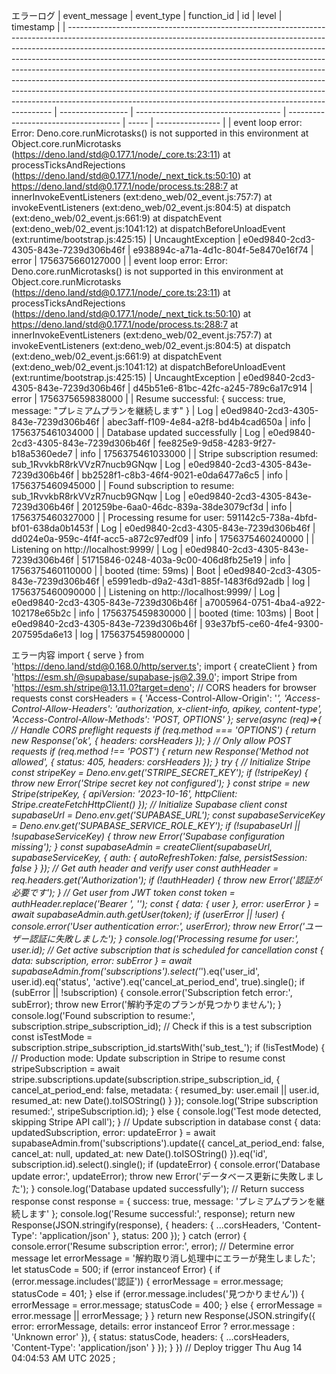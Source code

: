 エラーログ
| event_message                                                                                                                                                                                                                                                                                                                                                                                                                                                                                                                                                                                                                                | event_type        | function_id                          | id                                   | level | timestamp        |
| -------------------------------------------------------------------------------------------------------------------------------------------------------------------------------------------------------------------------------------------------------------------------------------------------------------------------------------------------------------------------------------------------------------------------------------------------------------------------------------------------------------------------------------------------------------------------------------------------------------------------------------------- | ----------------- | ------------------------------------ | ------------------------------------ | ----- | ---------------- |
| event loop error: Error: Deno.core.runMicrotasks() is not supported in this environment
    at Object.core.runMicrotasks (https://deno.land/std@0.177.1/node/_core.ts:23:11)
    at processTicksAndRejections (https://deno.land/std@0.177.1/node/_next_tick.ts:50:10)
    at https://deno.land/std@0.177.1/node/process.ts:288:7
    at innerInvokeEventListeners (ext:deno_web/02_event.js:757:7)
    at invokeEventListeners (ext:deno_web/02_event.js:804:5)
    at dispatch (ext:deno_web/02_event.js:661:9)
    at dispatchEvent (ext:deno_web/02_event.js:1041:12)
    at dispatchBeforeUnloadEvent (ext:runtime/bootstrap.js:425:15) | UncaughtException | e0ed9840-2cd3-4305-843e-7239d306b46f | e938894c-a71a-4d1c-804f-5e8470e16f74 | error | 1756375660127000 |
| event loop error: Error: Deno.core.runMicrotasks() is not supported in this environment
    at Object.core.runMicrotasks (https://deno.land/std@0.177.1/node/_core.ts:23:11)
    at processTicksAndRejections (https://deno.land/std@0.177.1/node/_next_tick.ts:50:10)
    at https://deno.land/std@0.177.1/node/process.ts:288:7
    at innerInvokeEventListeners (ext:deno_web/02_event.js:757:7)
    at invokeEventListeners (ext:deno_web/02_event.js:804:5)
    at dispatch (ext:deno_web/02_event.js:661:9)
    at dispatchEvent (ext:deno_web/02_event.js:1041:12)
    at dispatchBeforeUnloadEvent (ext:runtime/bootstrap.js:425:15) | UncaughtException | e0ed9840-2cd3-4305-843e-7239d306b46f | d45b51e6-81bc-42fc-a245-789c6a17c914 | error | 1756375659838000 |
| Resume successful: { success: true, message: "プレミアムプランを継続します" }
                                                                                                                                                                                                                                                                                                                                                                                                                                                                                                                                                                             | Log               | e0ed9840-2cd3-4305-843e-7239d306b46f | abec3aff-f109-4e84-a2f8-bd4b4cad650a | info  | 1756375461034000 |
| Database updated successfully
                                                                                                                                                                                                                                                                                                                                                                                                                                                                                                                                                                                                               | Log               | e0ed9840-2cd3-4305-843e-7239d306b46f | fee825e9-9d58-4283-9f27-b18a5360ede7 | info  | 1756375461033000 |
| Stripe subscription resumed: sub_1RvvkbR8rkVVzR7nucb9GNqw
                                                                                                                                                                                                                                                                                                                                                                                                                                                                                                                                                                                   | Log               | e0ed9840-2cd3-4305-843e-7239d306b46f | bb2528f1-c8b3-46f4-9021-e0da6477a6c5 | info  | 1756375460945000 |
| Found subscription to resume: sub_1RvvkbR8rkVVzR7nucb9GNqw
                                                                                                                                                                                                                                                                                                                                                                                                                                                                                                                                                                                  | Log               | e0ed9840-2cd3-4305-843e-7239d306b46f | 201259be-6aa0-46dc-839a-38de3079cf3d | info  | 1756375460327000 |
| Processing resume for user: 591142c5-738a-4bfd-bf01-638da0b1453f
                                                                                                                                                                                                                                                                                                                                                                                                                                                                                                                                                                            | Log               | e0ed9840-2cd3-4305-843e-7239d306b46f | dd024e0a-959c-4f4f-acc5-a872c97edf09 | info  | 1756375460240000 |
| Listening on http://localhost:9999/
                                                                                                                                                                                                                                                                                                                                                                                                                                                                                                                                                                                                         | Log               | e0ed9840-2cd3-4305-843e-7239d306b46f | 51715846-0248-403a-9c00-406d8fb25e19 | info  | 1756375460110000 |
| booted (time: 59ms)                                                                                                                                                                                                                                                                                                                                                                                                                                                                                                                                                                                                                          | Boot              | e0ed9840-2cd3-4305-843e-7239d306b46f | e5991edb-d9a2-43d1-885f-1483f6d92adb | log   | 1756375460090000 |
| Listening on http://localhost:9999/
                                                                                                                                                                                                                                                                                                                                                                                                                                                                                                                                                                                                         | Log               | e0ed9840-2cd3-4305-843e-7239d306b46f | a7005964-0751-4ba4-a922-102178e65b2c | info  | 1756375459830000 |
| booted (time: 103ms)                                                                                                                                                                                                                                                                                                                                                                                                                                                                                                                                                                                                                         | Boot              | e0ed9840-2cd3-4305-843e-7239d306b46f | 93e37bf5-ce60-4fe4-9300-207595da6e13 | log   | 1756375459800000 |



エラー内容
import { serve } from 'https://deno.land/std@0.168.0/http/server.ts';
import { createClient } from 'https://esm.sh/@supabase/supabase-js@2.39.0';
import Stripe from 'https://esm.sh/stripe@13.11.0?target=deno';
// CORS headers for browser requests
const corsHeaders = {
  'Access-Control-Allow-Origin': '*',
  'Access-Control-Allow-Headers': 'authorization, x-client-info, apikey, content-type',
  'Access-Control-Allow-Methods': 'POST, OPTIONS'
};
serve(async (req)=>{
  // Handle CORS preflight requests
  if (req.method === 'OPTIONS') {
    return new Response('ok', {
      headers: corsHeaders
    });
  }
  // Only allow POST requests
  if (req.method !== 'POST') {
    return new Response('Method not allowed', {
      status: 405,
      headers: corsHeaders
    });
  }
  try {
    // Initialize Stripe
    const stripeKey = Deno.env.get('STRIPE_SECRET_KEY');
    if (!stripeKey) {
      throw new Error('Stripe secret key not configured');
    }
    const stripe = new Stripe(stripeKey, {
      apiVersion: '2023-10-16',
      httpClient: Stripe.createFetchHttpClient()
    });
    // Initialize Supabase client
    const supabaseUrl = Deno.env.get('SUPABASE_URL');
    const supabaseServiceKey = Deno.env.get('SUPABASE_SERVICE_ROLE_KEY');
    if (!supabaseUrl || !supabaseServiceKey) {
      throw new Error('Supabase configuration missing');
    }
    const supabaseAdmin = createClient(supabaseUrl, supabaseServiceKey, {
      auth: {
        autoRefreshToken: false,
        persistSession: false
      }
    });
    // Get auth header and verify user
    const authHeader = req.headers.get('Authorization');
    if (!authHeader) {
      throw new Error('認証が必要です');
    }
    // Get user from JWT token
    const token = authHeader.replace('Bearer ', '');
    const { data: { user }, error: userError } = await supabaseAdmin.auth.getUser(token);
    if (userError || !user) {
      console.error('User authentication error:', userError);
      throw new Error('ユーザー認証に失敗しました');
    }
    console.log('Processing resume for user:', user.id);
    // Get active subscription that is scheduled for cancellation
    const { data: subscription, error: subError } = await supabaseAdmin.from('subscriptions').select('*').eq('user_id', user.id).eq('status', 'active').eq('cancel_at_period_end', true).single();
    if (subError || !subscription) {
      console.error('Subscription fetch error:', subError);
      throw new Error('解約予定のプランが見つかりません');
    }
    console.log('Found subscription to resume:', subscription.stripe_subscription_id);
    // Check if this is a test subscription
    const isTestMode = subscription.stripe_subscription_id.startsWith('sub_test_');
    if (!isTestMode) {
      // Production mode: Update subscription in Stripe to resume
      const stripeSubscription = await stripe.subscriptions.update(subscription.stripe_subscription_id, {
        cancel_at_period_end: false,
        metadata: {
          resumed_by: user.email || user.id,
          resumed_at: new Date().toISOString()
        }
      });
      console.log('Stripe subscription resumed:', stripeSubscription.id);
    } else {
      console.log('Test mode detected, skipping Stripe API call');
    }
    // Update subscription in database
    const { data: updatedSubscription, error: updateError } = await supabaseAdmin.from('subscriptions').update({
      cancel_at_period_end: false,
      cancel_at: null,
      updated_at: new Date().toISOString()
    }).eq('id', subscription.id).select().single();
    if (updateError) {
      console.error('Database update error:', updateError);
      throw new Error('データベース更新に失敗しました');
    }
    console.log('Database updated successfully');
    // Return success response
    const response = {
      success: true,
      message: 'プレミアムプランを継続します'
    };
    console.log('Resume successful:', response);
    return new Response(JSON.stringify(response), {
      headers: {
        ...corsHeaders,
        'Content-Type': 'application/json'
      },
      status: 200
    });
  } catch (error) {
    console.error('Resume subscription error:', error);
    // Determine error message
    let errorMessage = '解約取り消し処理中にエラーが発生しました';
    let statusCode = 500;
    if (error instanceof Error) {
      if (error.message.includes('認証')) {
        errorMessage = error.message;
        statusCode = 401;
      } else if (error.message.includes('見つかりません')) {
        errorMessage = error.message;
        statusCode = 400;
      } else {
        errorMessage = error.message || errorMessage;
      }
    }
    return new Response(JSON.stringify({
      error: errorMessage,
      details: error instanceof Error ? error.message : 'Unknown error'
    }), {
      status: statusCode,
      headers: {
        ...corsHeaders,
        'Content-Type': 'application/json'
      }
    });
  }
}) // Deploy trigger Thu Aug 14 04:04:53 AM UTC 2025
;